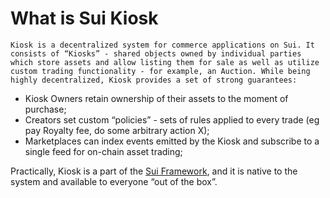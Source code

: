 # What is Sui Kiosk

    Kiosk is a decentralized system for commerce applications on Sui. It consists of “Kiosks” - shared objects owned by individual parties which store assets and allow listing them for sale as well as utilize custom trading functionality - for example, an Auction. While being highly decentralized, Kiosk provides a set of strong guarantees:

- Kiosk Owners retain ownership of their assets to the moment of purchase;
- Creators set custom “policies” - sets of rules applied to every trade (eg pay Royalty fee, do some arbitrary action X);
- Marketplaces can index events emitted by the Kiosk and subscribe to a single feed for on-chain asset trading;

Practically, Kiosk is a part of the [Sui Framework](https://github.com/MystenLabs/sui/tree/main/crates/sui-framework/packages/sui-framework), and it is native to the system and available to everyone “out of the box”.

<!-- 

Kiosk is type defined in the `kiosk` module in the  package.

Key points:

1. Kiosk is a decentralized solution
2. Gives access to global on-chain liquidity
3. Provides safety guarantees for Kiosk owners
4. Allows creators to control all trades and fees
5. Helps marketplaces index and monetize discovery of assets

-->